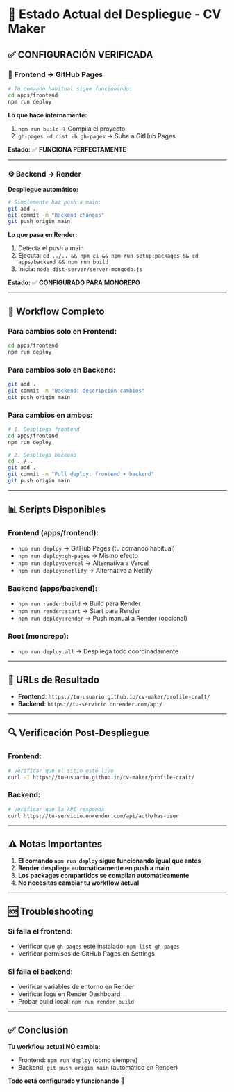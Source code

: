# 🚀 Estado Actual del Despliegue - CV Maker

## ✅ **CONFIGURACIÓN VERIFICADA**

### 📱 **Frontend → GitHub Pages**
```bash
# Tu comando habitual sigue funcionando:
cd apps/frontend
npm run deploy
```

**Lo que hace internamente:**
1. `npm run build` → Compila el proyecto
2. `gh-pages -d dist -b gh-pages` → Sube a GitHub Pages

**Estado:** ✅ **FUNCIONA PERFECTAMENTE**

---

### ⚙️ **Backend → Render**

**Despliegue automático:**
```bash
# Simplemente haz push a main:
git add .
git commit -m "Backend changes"
git push origin main
```

**Lo que pasa en Render:**
1. Detecta el push a main
2. Ejecuta: `cd ../.. && npm ci && npm run setup:packages && cd apps/backend && npm run build`
3. Inicia: `node dist-server/server-mongodb.js`

**Estado:** ✅ **CONFIGURADO PARA MONOREPO**

---

## 🔄 **Workflow Completo**

### **Para cambios solo en Frontend:**
```bash
cd apps/frontend
npm run deploy
```

### **Para cambios solo en Backend:**
```bash
git add .
git commit -m "Backend: descripción cambios"
git push origin main
```

### **Para cambios en ambos:**
```bash
# 1. Despliega frontend
cd apps/frontend
npm run deploy

# 2. Despliega backend
cd ../..
git add .
git commit -m "Full deploy: frontend + backend"
git push origin main
```

---

## 📊 **Scripts Disponibles**

### **Frontend (apps/frontend):**
- `npm run deploy` → GitHub Pages (tu comando habitual)
- `npm run deploy:gh-pages` → Mismo efecto
- `npm run deploy:vercel` → Alternativa a Vercel
- `npm run deploy:netlify` → Alternativa a Netlify

### **Backend (apps/backend):**
- `npm run render:build` → Build para Render
- `npm run render:start` → Start para Render
- `npm run deploy:render` → Push manual a Render (opcional)

### **Root (monorepo):**
- `npm run deploy:all` → Despliega todo coordinadamente

---

## 🎯 **URLs de Resultado**

- **Frontend**: `https://tu-usuario.github.io/cv-maker/profile-craft/`
- **Backend**: `https://tu-servicio.onrender.com/api/`

---

## 🔍 **Verificación Post-Despliegue**

### **Frontend:**
```bash
# Verificar que el sitio esté live
curl -I https://tu-usuario.github.io/cv-maker/profile-craft/
```

### **Backend:**
```bash
# Verificar que la API responda
curl https://tu-servicio.onrender.com/api/auth/has-user
```

---

## ⚠️ **Notas Importantes**

1. **El comando `npm run deploy` sigue funcionando igual que antes**
2. **Render despliega automáticamente en push a main**
3. **Los packages compartidos se compilan automáticamente**
4. **No necesitas cambiar tu workflow actual**

---

## 🆘 **Troubleshooting**

### **Si falla el frontend:**
- Verificar que `gh-pages` esté instalado: `npm list gh-pages`
- Verificar permisos de GitHub Pages en Settings

### **Si falla el backend:**
- Verificar variables de entorno en Render
- Verificar logs en Render Dashboard
- Probar build local: `npm run render:build`

---

## ✅ **Conclusión**

**Tu workflow actual NO cambia:**
- Frontend: `npm run deploy` (como siempre)
- Backend: `git push origin main` (automático en Render)

**Todo está configurado y funcionando** 🎉
